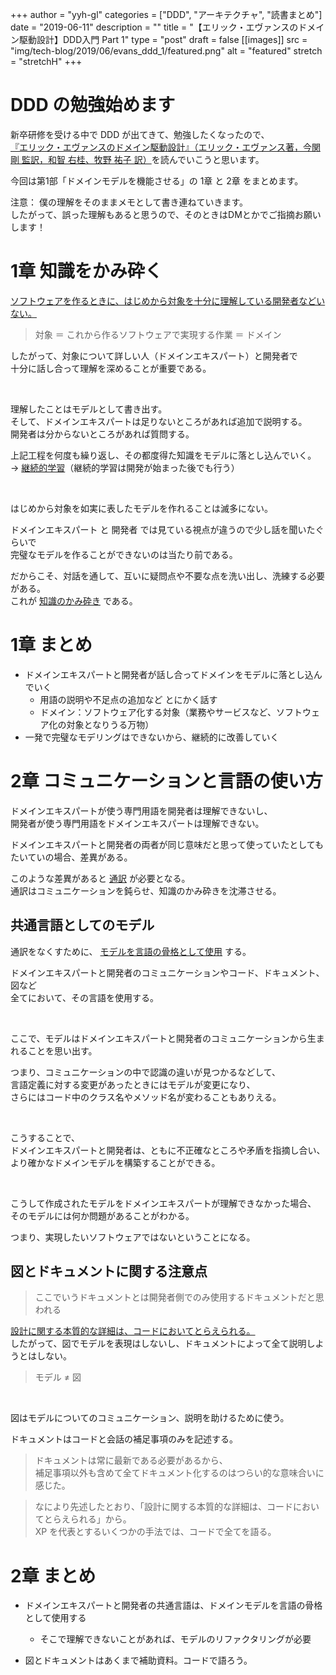 +++
author = "yyh-gl"
categories = ["DDD", "アーキテクチャ", "読書まとめ"]
date = "2019-06-11"
description = ""
title = "【エリック・エヴァンスのドメイン駆動設計】DDD入門 Part 1"
type = "post"
draft = false
[[images]]
  src = "img/tech-blog/2019/06/evans_ddd_1/featured.png"
  alt = "featured"
  stretch = "stretchH"
+++

# DDD の勉強始めます

新卒研修を受ける中で DDD が出てきて、勉強したくなったので、<br>
[『エリック・エヴァンスのドメイン駆動設計』（エリック・エヴァンス著，今関 剛 監訳，和智 右桂、牧野 祐子 訳）](https://www.amazon.co.jp/dp/B00GRKD6XU/ref=dp-kindle-redirect?_encoding=UTF8&btkr=1)を読んでいこうと思います。

今回は第1部「ドメインモデルを機能させる」の 1章 と 2章 をまとめます。


注意： 僕の理解をそのままメモとして書き連ねていきます。<br>
したがって、誤った理解もあると思うので、そのときはDMとかでご指摘お願いします！

# 1章 知識をかみ砕く
<u>ソフトウェアを作るときに、はじめから対象を十分に理解している開発者などいない。</u>

> 対象 ＝ これから作るソフトウェアで実現する作業 ＝ ドメイン

したがって、対象について詳しい人（ドメインエキスパート）と開発者で <br>
十分に話し合って理解を深めることが重要である。

<br>

理解したことはモデルとして書き出す。 <br>
そして、ドメインエキスパートは足りないところがあれば追加で説明する。<br>
開発者は分からないところがあれば質問する。

上記工程を何度も繰り返し、その都度得た知識をモデルに落とし込んでいく。<br>
→ <u>継続的学習</u>（継続的学習は開発が始まった後でも行う）

<br>

はじめから対象を如実に表したモデルを作れることは滅多にない。

ドメインエキスパート と 開発者 では見ている視点が違うので少し話を聞いたぐらいで <br>
完璧なモデルを作ることができないのは当たり前である。

だからこそ、対話を通して、互いに疑問点や不要な点を洗い出し、洗練する必要がある。<br>
これが <u>知識のかみ砕き</u> である。

# 1章 まとめ
- ドメインエキスパートと開発者が話し合ってドメインをモデルに落とし込んでいく
  - 用語の説明や不足点の追加など とにかく話す
  - ドメイン：ソフトウェア化する対象（業務やサービスなど、ソフトウェア化の対象となりうる万物）
- 一発で完璧なモデリングはできないから、継続的に改善していく


# 2章 コミュニケーションと言語の使い方
ドメインエキスパートが使う専門用語を開発者は理解できないし、<br>
開発者が使う専門用語をドメインエキスパートは理解できない。

ドメインエキスパートと開発者の両者が同じ意味だと思って使っていたとしても <br>
たいていの場合、差異がある。

このような差異があると <u>通訳</u> が必要となる。<br>
通訳はコミュニケーションを鈍らせ、知識のかみ砕きを沈滞させる。

## 共通言語としてのモデル

通訳をなくすために、 <u>モデルを言語の骨格として使用</u> する。

ドメインエキスパートと開発者のコミュニケーションやコード、ドキュメント、図など <br>
全てにおいて、その言語を使用する。

<br>

ここで、モデルはドメインエキスパートと開発者のコミュニケーションから生まれることを思い出す。

つまり、コミュニケーションの中で認識の違いが見つかるなどして、<br>
言語定義に対する変更があったときにはモデルが変更になり、<br>
さらにはコード中のクラス名やメソッド名が変わることもありえる。

<br>

こうすることで、<br>
ドメインエキスパートと開発者は、ともに不正確なところや矛盾を指摘し合い、<br>
より確かなドメインモデルを構築することができる。

<br>

こうして作成されたモデルをドメインエキスパートが理解できなかった場合、<br>
そのモデルには何か問題があることがわかる。

つまり、実現したいソフトウェアではないということになる。


## 図とドキュメントに関する注意点

> ここでいうドキュメントとは開発者側でのみ使用するドキュメントだと思われる

<u>設計に関する本質的な詳細は、コードにおいてとらえられる。</u> <br>
したがって、図でモデルを表現はしないし、ドキュメントによって全て説明しようとはしない。

> モデル ≠ 図

<br>

図はモデルについてのコミュニケーション、説明を助けるために使う。

ドキュメントはコードと会話の補足事項のみを記述する。

> ドキュメントは常に最新である必要があるから、<br>
補足事項以外も含めて全てドキュメント化するのはつらい的な意味合いに感じた。

> なにより先述したとおり、「設計に関する本質的な詳細は、コードにおいてとらえられる」から。<br> 
> XP を代表とするいくつかの手法では、コードで全てを語る。


# 2章 まとめ
- ドメインエキスパートと開発者の共通言語は、ドメインモデルを言語の骨格として使用する
  - そこで理解できないことがあれば、モデルのリファクタリングが必要
  
- 図とドキュメントはあくまで補助資料。コードで語ろう。
